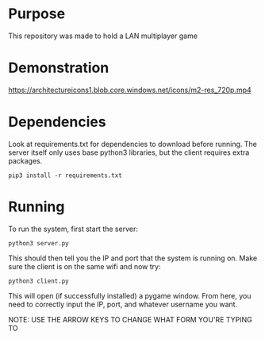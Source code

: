# Purpose
This repository was made to hold a LAN multiplayer game

# Demonstration
https://architectureicons1.blob.core.windows.net/icons/m2-res_720p.mp4

# Dependencies
Look at requirements.txt for dependencies to download before running. The server itself only uses 
base python3 libraries, but the client requires extra packages.

```
pip3 install -r requirements.txt
```

# Running
To run the system, first start the server:

```
python3 server.py
```

This should then tell you the IP and port that the system is running on.
Make sure the client is on the same wifi and now try:

```
python3 client.py
```

This will open (if successfully installed) a pygame window.
From here, you need to correctly input the IP, port, and 
whatever username you want. 

NOTE: USE THE ARROW KEYS TO CHANGE WHAT FORM YOU'RE TYPING TO
